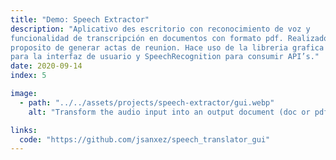 ```yaml
---
title: "Demo: Speech Extractor"
description: "Aplicativo des escritorio con reconocimiento de voz y
funcionalidad de transcripción en documentos con formato pdf. Realizado con el
proposito de generar actas de reunion. Hace uso de la libreria grafica Tkinter
para la interfaz de usuario y SpeechRecognition para consumir API’s."
date: 2020-09-14
index: 5

image:
  - path: "../../assets/projects/speech-extractor/gui.webp"
    alt: "Transform the audio input into an output document (doc or pdf)."

links:
  code: "https://github.com/jsanxez/speech_translator_gui"
---
```

